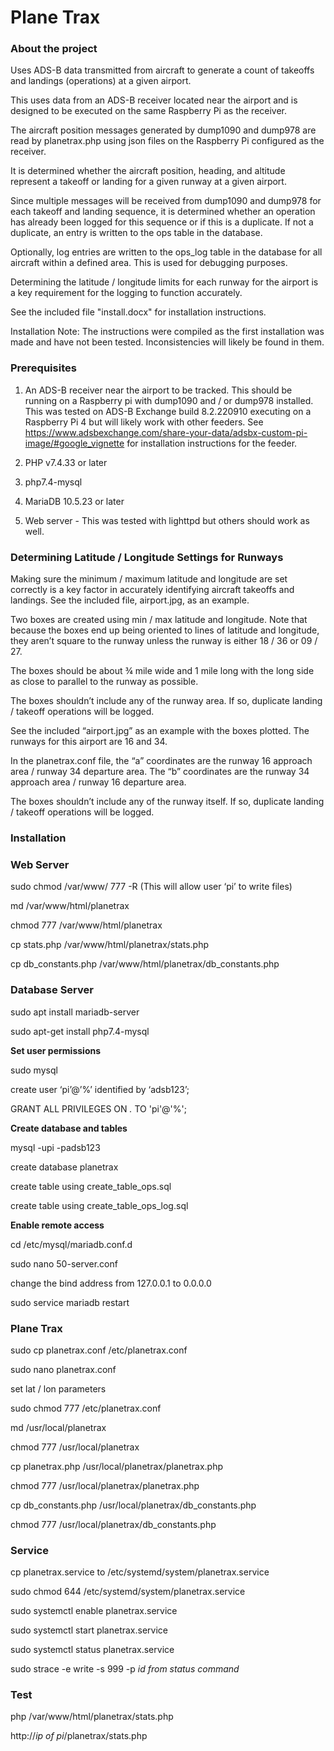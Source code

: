 # Plane Trax 

### About the project
Uses ADS-B data transmitted from aircraft to generate a count of takeoffs and landings (operations) at a given airport.
 
This uses data from an ADS-B receiver located near the airport and is designed to be
executed on the same Raspberry Pi as the receiver.
 
The aircraft position messages generated by dump1090 and dump978 are read by planetrax.php using json files on the Raspberry Pi configured as the receiver.

It is determined whether the aircraft position, heading, and altitude represent a takeoff or landing for a given runway at a given airport.

Since multiple messages will be received from dump1090 and dump978 for each takeoff and landing sequence, it is determined whether an operation has already been logged for this sequence or if this is a duplicate.  If not a duplicate, an entry is written to the ops table in the database.
 
Optionally, log entries are written to the ops_log table in the database for all aircraft within a defined area.  This is used for debugging purposes.

Determining the latitude / longitude limits for each runway for the airport is a key requirement for the logging to function accurately.  

See the included file "install.docx" for installation instructions.

Installation Note: The instructions were compiled as the first installation was made and have not been tested.  Inconsistencies will likely be found in  them.  

### Prerequisites
1. An ADS-B receiver near the airport to be tracked.  This should be running on a Raspberry pi with dump1090 and / or dump978 installed.  This was tested on ADS-B Exchange build 8.2.220910 executing on a Raspberry Pi 4 but will likely work with other feeders.  See https://www.adsbexchange.com/share-your-data/adsbx-custom-pi-image/#google_vignette for installation instructions for the feeder.

2. PHP v7.4.33 or later

3. php7.4-mysql

4. MariaDB 10.5.23 or later

5. Web server - This was tested with lighttpd but others should work as well.

### Determining Latitude / Longitude Settings for Runways

Making sure the minimum / maximum latitude and longitude are set correctly is a key factor in accurately identifying aircraft takeoffs and landings.  See the included file, airport.jpg, as an example.

Two boxes are created using min / max latitude and longitude.  Note that because the boxes end up being oriented to lines of latitude and longitude, they aren’t square to the runway unless the runway is either 18 / 36 or 09 / 27.

The boxes should be about ¾ mile wide and 1 mile long with the long side as close to parallel to the runway as possible.

The boxes shouldn’t include any of the runway area.  If so, duplicate landing / takeoff operations will be logged.

See the included “airport.jpg” as an example with the boxes plotted.  The runways for this airport are 16 and 34.  

In the planetrax.conf file, the “a” coordinates are the runway 16 approach area / runway 34 departure area.   The “b” coordinates are the runway 34 approach area / runway 16 departure area.

The boxes shouldn’t include any of the runway itself.  If so, duplicate landing / takeoff operations will be logged.

### Installation

### Web Server

sudo chmod /var/www/ 777 -R (This will allow user ‘pi’ to write files)

md /var/www/html/planetrax

chmod 777 /var/www/html/planetrax

cp stats.php /var/www/html/planetrax/stats.php

cp db_constants.php  /var/www/html/planetrax/db_constants.php

### Database Server
sudo apt install mariadb-server

sudo apt-get install php7.4-mysql

**Set user permissions**

sudo mysql

create user ‘pi’@’%’ identified by ‘adsb123’;

GRANT ALL PRIVILEGES ON *.* TO 'pi'@'%';

**Create database and tables**

mysql -upi -padsb123

create database planetrax

create table using create_table_ops.sql

create table using create_table_ops_log.sql

**Enable remote access**

cd /etc/mysql/mariadb.conf.d

sudo nano 50-server.conf

change the bind address from 127.0.0.1 to 0.0.0.0

sudo service mariadb restart

### Plane Trax

sudo cp  planetrax.conf /etc/planetrax.conf

sudo nano planetrax.conf 

set lat / lon parameters

sudo chmod 777 /etc/planetrax.conf

md /usr/local/planetrax

chmod 777 /usr/local/planetrax

cp planetrax.php /usr/local/planetrax/planetrax.php

chmod 777 /usr/local/planetrax/planetrax.php

cp db_constants.php  /usr/local/planetrax/db_constants.php

chmod 777 /usr/local/planetrax/db_constants.php

### Service

cp planetrax.service to /etc/systemd/system/planetrax.service

sudo chmod 644 /etc/systemd/system/planetrax.service

sudo systemctl enable planetrax.service

sudo systemctl start planetrax.service

sudo systemctl status planetrax.service

sudo strace -e write -s 999 -p *id from status command*

### Test

php /var/www/html/planetrax/stats.php

http://*ip of pi*/planetrax/stats.php

